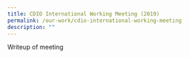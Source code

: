 ```yaml
---
title: CDIO International Working Meeting (2019)
permalink: /our-work/cdio-international-working-meeting
description: ""
---
```


Writeup of meeting